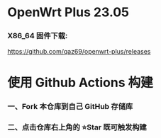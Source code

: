 # OpenWrt Plus 23.05

### X86_64 固件下载:

https://github.com/qaz69/openwrt-plus/releases

# 使用 Github Actions 构建

### 一、Fork 本仓库到自己 GitHub 存储库

### 二、点击仓库右上角的 ⭐Star 既可触发构建
